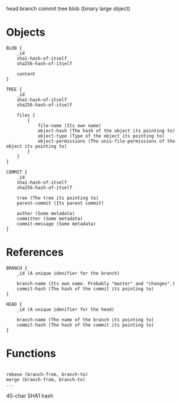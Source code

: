 




head
branch
commit
tree
blob (binary large object)





# Objects

``` JS
BLOB {
	_id
	sha1-hash-of-itself
	sha256-hash-of-itself

	content
}

TREE {
	_id
	sha1-hash-of-itself
	sha256-hash-of-itself

	files [
		{
			file-name (Its own name)
			object-hash (The hash of the object its pointing to)
			object-type (Type of the object its pointing to)
			object-permissions (The unix-file-permissions of the object its pointing to)
		}
	]
}

COMMIT {
	_id
	sha1-hash-of-itself
	sha256-hash-of-itself

	tree (The tree its pointing to)
	parent-commit (Its parent commit)

	author (Some metadata)
	committer (Some metadata)
	commit-message (Some metadata)
}
```



# References

``` JS
BRANCH {
	_id (A unique idenifier for the branch)

	branch-name (Its own name. Probably "master" and "changes".)
	commit-hash (The hash of the commit its pointing to)
}

HEAD {
	_id (A unique idenifier for the head)

	branch-name (The name of the branch its pointing to)
	commit-hash (The hash of the commit its pointing to)
}
```

# Functions

``` JS

rebase (branch-from, branch-to)
merge (branch-from, branch-to)
...

```






40-char SHA1 hash
























